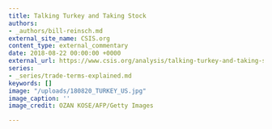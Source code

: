 ```yaml
---
title: Talking Turkey and Taking Stock
authors:
- _authors/bill-reinsch.md
external_site_name: CSIS.org
content_type: external_commentary
date: 2018-08-22 00:00:00 +0000
external_url: https://www.csis.org/analysis/talking-turkey-and-taking-stock
series:
- _series/trade-terms-explained.md
keywords: []
image: "/uploads/180820_TURKEY_US.jpg"
image_caption: ''
image_credit: OZAN KOSE/AFP/Getty Images

---
```

